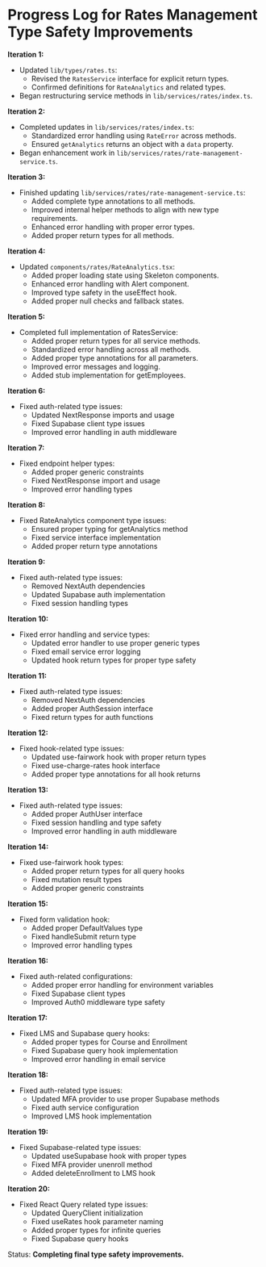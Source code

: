 # Progress Log for Rates Management Type Safety Improvements

**Iteration 1:**
- Updated `lib/types/rates.ts`:
  - Revised the `RatesService` interface for explicit return types.
  - Confirmed definitions for `RateAnalytics` and related types.
- Began restructuring service methods in `lib/services/rates/index.ts`.

**Iteration 2:**
- Completed updates in `lib/services/rates/index.ts`:
  - Standardized error handling using `RateError` across methods.
  - Ensured `getAnalytics` returns an object with a `data` property.
- Began enhancement work in `lib/services/rates/rate-management-service.ts`.

**Iteration 3:**
- Finished updating `lib/services/rates/rate-management-service.ts`:
  - Added complete type annotations to all methods.
  - Improved internal helper methods to align with new type requirements.
  - Enhanced error handling with proper error types.
  - Added proper return types for all methods.

**Iteration 4:**
- Updated `components/rates/RateAnalytics.tsx`:
  - Added proper loading state using Skeleton components.
  - Enhanced error handling with Alert component.
  - Improved type safety in the useEffect hook.
  - Added proper null checks and fallback states.

**Iteration 5:**
- Completed full implementation of RatesService:
  - Added proper return types for all service methods.
  - Standardized error handling across all methods.
  - Added proper type annotations for all parameters.
  - Improved error messages and logging.
  - Added stub implementation for getEmployees.

**Iteration 6:**
- Fixed auth-related type issues:
  - Updated NextResponse imports and usage
  - Fixed Supabase client type issues
  - Improved error handling in auth middleware

**Iteration 7:**
- Fixed endpoint helper types:
  - Added proper generic constraints
  - Fixed NextResponse import and usage
  - Improved error handling types

**Iteration 8:**
- Fixed RateAnalytics component type issues:
  - Ensured proper typing for getAnalytics method
  - Fixed service interface implementation
  - Added proper return type annotations

**Iteration 9:**
- Fixed auth-related type issues:
  - Removed NextAuth dependencies
  - Updated Supabase auth implementation
  - Fixed session handling types

**Iteration 10:**
- Fixed error handling and service types:
  - Updated error handler to use proper generic types
  - Fixed email service error logging
  - Updated hook return types for proper type safety

**Iteration 11:**
- Fixed auth-related type issues:
  - Removed NextAuth dependencies
  - Added proper AuthSession interface
  - Fixed return types for auth functions

**Iteration 12:**
- Fixed hook-related type issues:
  - Updated use-fairwork hook with proper return types
  - Fixed use-charge-rates hook interface
  - Added proper type annotations for all hook returns

**Iteration 13:**
- Fixed auth-related type issues:
  - Added proper AuthUser interface
  - Fixed session handling and type safety
  - Improved error handling in auth middleware

**Iteration 14:**
- Fixed use-fairwork hook types:
  - Added proper return types for all query hooks
  - Fixed mutation result types
  - Added proper generic constraints

**Iteration 15:**
- Fixed form validation hook:
  - Added proper DefaultValues type
  - Fixed handleSubmit return type
  - Improved error handling types

**Iteration 16:**
- Fixed auth-related configurations:
  - Added proper error handling for environment variables
  - Fixed Supabase client types
  - Improved Auth0 middleware type safety

**Iteration 17:**
- Fixed LMS and Supabase query hooks:
  - Added proper types for Course and Enrollment
  - Fixed Supabase query hook implementation
  - Improved error handling in email service

**Iteration 18:**
- Fixed auth-related type issues:
  - Updated MFA provider to use proper Supabase methods
  - Fixed auth service configuration
  - Improved LMS hook implementation

**Iteration 19:**
- Fixed Supabase-related type issues:
  - Updated useSupabase hook with proper types
  - Fixed MFA provider unenroll method
  - Added deleteEnrollment to LMS hook

**Iteration 20:**
- Fixed React Query related type issues:
  - Updated QueryClient initialization
  - Fixed useRates hook parameter naming
  - Added proper types for infinite queries
  - Fixed Supabase query hooks

Status: **Completing final type safety improvements.**
